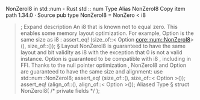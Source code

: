 NonZeroI8 in std::num - Rust
std
::
num
Type Alias
NonZeroI8
Copy item path
1.34.0
·
Source
pub type NonZeroI8 =
NonZero
<
i8
>;
Expand description
An
i8
that is known not to equal zero.
This enables some memory layout optimization.
For example,
Option<NonZeroI8>
is the same size as
i8
:
assert_eq!
(size_of::<
Option
<core::num::NonZeroI8>>(), size_of::<i8>());
§
Layout
NonZeroI8
is guaranteed to have the same layout and bit validity as
i8
with the exception that
0
is not a valid instance.
Option<NonZeroI8>
is guaranteed to be compatible with
i8
,
including in FFI.
Thanks to the
null pointer optimization
,
NonZeroI8
and
Option<NonZeroI8>
are guaranteed to have the same size and alignment:
use
std::num::NonZeroI8;
assert_eq!
(size_of::<NonZeroI8>(), size_of::<
Option
<NonZeroI8>>());
assert_eq!
(align_of::<NonZeroI8>(), align_of::<
Option
<NonZeroI8>>());
Aliased Type
§
struct NonZeroI8(
/* private fields */
);